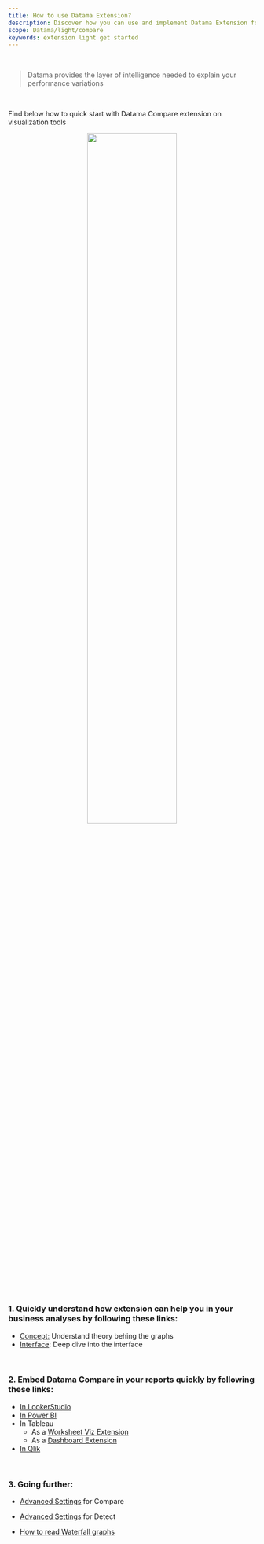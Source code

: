 ```yaml
---
title: How to use Datama Extension?
description: Discover how you can use and implement Datama Extension for your use cases
scope: Datama/light/compare
keywords: extension light get started
---
```


<br/>

> Datama provides the layer of intelligence needed to explain your performance variations

<br/>

Find below how to quick start with Datama Compare extension on visualization tools


<center> <img style="width:60%;" src="{{site.url}}/{{site.baseurl}}/extensions/datama-compare/assets/img/Extension_list.png"></center>


<br>

### 1. Quickly understand how extension can help you in your business analyses by following these links:


- [Concept:]({{site.url}}/{{site.baseurl}}/extensions/datama-compare/concept.html) Understand theory behing the graphs
- [Interface]({{site.url}}/{{site.baseurl}}/extensions/datama-compare/structure.html): Deep dive into the interface


<br>

### 2. Embed Datama Compare in your reports quickly by following these links:

- [In LookerStudio]({{site.url}}/{{site.baseurl}}/extensions/how-to-use/looker-studio.html)
- [In Power BI]({{site.url}}/{{site.baseurl}}/extensions/how-to-use/power_bi.html)
- In Tableau
    * As a [Worksheet Viz Extension]({{site.url}}/{{site.baseurl}}/extensions/how-to-use/tableau_viz.html)
    * As a [Dashboard Extension]({{site.url}}/{{site.baseurl}}/extensions/how-to-use/tableau_dashboard.html)
- [In Qlik]({{site.url}}/{{site.baseurl}}/extensions/how-to-use/qlik.html)

<br>

### 3. Going further:
<!--- [Use other(s) comparison]({{site.url}}/{{site.baseurl}}/extensions/datama-compare/settings/analysis/comparison.html)
- [Interface]({{site.url}}/{{site.baseurl}}/extensions/datama-compare/settings/structure.html) -->
- [Advanced Settings]({{site.url}}/{{site.baseurl}}/extensions/datama-compare/settings.html) for Compare
- [Advanced Settings]({{site.url}}/{{site.baseurl}}/extensions/datama-detect/settings.html) for Detect

- [How to read Waterfall graphs]({{site.url}}/{{site.baseurl}}/core_app/new/tutorial/first_use.html)
